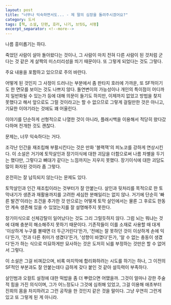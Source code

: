 ```yaml
---
layout: post
title: "너무나 익숙하면서도... - 제 딸의 심장을 돌려주시겠어요?"
category: 도서
tags: [책, 소설, 단편, 호러, 나기, 브릿G, 서평]
excerpt_separator: <!--more-->
---
```


나름 흥미롭기는 하다.
<!--more-->
죽었던 사람이 살아 돌아왔다는 것이나,
그 사람이 마치 전혀 다른 사람이 된 것처럼 군다는 것 같은 게
살짝의 미스터리성을 띄기 때문이다.
또 그렇게 되었다는 것도 그렇다.

<div class="im im-warning">
주요 내용을 포함하고 있으므로 주의 바란다.
</div>

어떻게 된 것인지 그 사정이 드러나는 부분에서
좀 판타지 호러에 가까운,
또 SF적이기도 한 면모를 보이는 것도 나쁘지 않다.
돌연변이의 가능성이나 개인의 특이점이 어디까지 일반화될 수 있는가 등에 대해 의문이 들기도 하지만,
이제까지 없었고 방법을 찾지 못했다고 해서
앞으로도 그럴 것이라고는 할 수 없으므로
그렇게 걸릴만한 것은 아니고,
기묘한 이야기라는 것에도 꽤 어울린다.

이야기를 단순하게 선형적으로 나열한 것이 아니라,
플래시백을 이용해서 적당히 왔다갔다하며 전개한 것도 괜찮다.

문제는, 너무 익숙하다는 거다.

조각난 인간을 재조립해 부활시킨다는 것은 만화 '블랙잭'의 피노코를 강하게 연상시킨다.
이 소설은 거기에 토막살인과 장기이식에 대한 괴담을 더함으로써 나름 차별을 두기는 했다만,
그렇다고 뼈대가 같다는 느낌까지는 지우지 못했다.
장기이식에 대한 괴담도 많이 화자된 것이라 좀 그렇다.

온전히는 잘 납득되지 않는다는 문제도 있다.

토막살인과 인간 재조립이라는 것부터가 잘 안붙는다.
살인과 뒷처리를 목적으로 한 토막내기가 생존과 재활용까지를 고려한 세심한 분해일리는 없지 않나.
거기에 단순히 '빠른 발견'이라는 조건을 추가한 것 만으로는
어떻게 토막 살인에서는 물론 그 후로도 한동안 계속 생존해 있을 수 있었는지를 잘 설명해주지 못한다.

장기이식으로 신체강탈이 일어났다는 것도 그리 그럴듯하지 않다.
그럼 뇌는 뭐냐는 것에 대해 충분히 해소해주지 못하기 때문이다.
기존작들이 이를 소재로 사용할 때 대게 '이상하게 누구를 볼때면 더 두근거린다'든가,
'전에는 잘 못하던 것이 이상하게 손에 익다'든가,
'전과 다른 취미가 생겼다'든가,
'성향이 바꼈다'든가,
'알 수 없는 충동이 생겼다'든가 하는 식으로 미묘하게만 묘사하는 것은
도저히 뇌를 부정하는 것만은 할 수 없어서 그렇다.

이 소설은 그걸 비껴갔으며,
비록 마지막에 합리화하려는 시도를 하기는 하나,
그 이전의 SF적인 부분과도 잘 안붙는데다
급하게 갖다 붙인 것 같아 설득력이 부족하다.

살인범과 오컬트 설정에 대한 떡밥을 좀 더 뿌렸으면 어땠을까.
그것이 얼마나 강한 주술적 힘을 가진 의식이며,
그가 어느정도나 그것에 심취해 있었고,
그걸 이용해 애초부터 진희의 몸을 차지하려고 그런 공작을 한 것인지 같은 것을 말이다.
그냥 우연히 그런게 있고 또 그렇게 된 게 아니라.
